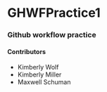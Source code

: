 # GHWFPractice1

### Github workflow practice

#### Contributors

* Kimberly Wolf
* Kimberly Miller
* Maxwell Schuman

